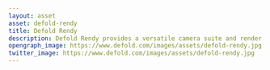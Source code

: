 ```yaml
---
layout: asset
asset: defold-rendy
title: Defold Rendy
description: Defold Rendy provides a versatile camera suite and render pipeline in a Defold game engine project.
opengraph_image: https://www.defold.com/images/assets/defold-rendy.jpg
twitter_image: https://www.defold.com/images/assets/defold-rendy.jpg
---
```

